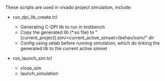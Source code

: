 These scripts are used in vivado project simulation, include:
+ run_dpi_lib_create.tcl
    - Generating C-DPI lib to run in testbench
    - Copy the generated lib (*.so file) to  "[current_project].sim/<current_active_simset>/behav/xsim/" dir
    - Config using xelab before running simulation, which do linking the generated lib to the current active simset
  
+ run_launch_sim.tcl   
    - close_sim
    - launch_simulation

